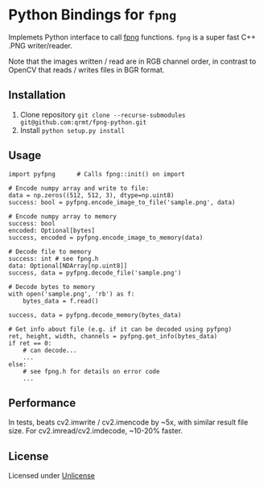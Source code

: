 # Python Bindings for `fpng`

Implemets Python interface to call [fpng](https://github.com/richgel999/fpng) functions.
`fpng` is a super fast C++ .PNG writer/reader.

Note that the images written / read are in RGB channel order, in contrast to OpenCV
that reads / writes files in BGR format.


## Installation
1. Clone repository `git clone --recurse-submodules git@github.com:qrmt/fpng-python.git`
2. Install `python setup.py install`

## Usage
```
import pyfpng      # Calls fpng::init() on import

# Encode numpy array and write to file:
data = np.zeros((512, 512, 3), dtype=np.uint8)
success: bool = pyfpng.encode_image_to_file('sample.png', data)

# Encode numpy array to memory
success: bool
encoded: Optional[bytes]
success, encoded = pyfpng.encode_image_to_memory(data)

# Decode file to memory
success: int # see fpng.h
data: Optional[NDArray[np.uint8]]
success, data = pyfpng.decode_file('sample.png')

# Decode bytes to memory
with open('sample.png', 'rb') as f:
    bytes_data = f.read()

success, data = pyfpng.decode_memory(bytes_data)

# Get info about file (e.g. if it can be decoded using pyfpng)
ret, height, width, channels = pyfpng.get_info(bytes_data)
if ret == 0:
    # can decode...
    ...
else:
    # see fpng.h for details on error code
    ...

```

## Performance
In tests, beats cv2.imwrite / cv2.imencode by ~5x, with similar result file size. 
For cv2.imread/cv2.imdecode, ~10-20% faster.

## License
Licensed under [Unlicense](https://unlicense.org/)
